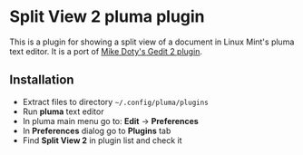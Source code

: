# Split View 2 pluma plugin

This is a plugin for showing a split view of a document in Linux Mint's pluma text editor. It is a port of [Mike Doty's Gedit 2 plugin](http://www.psyguygames.com/SplitView2.tar.gz).


## Installation

* Extract files to directory `~/.config/pluma/plugins`
* Run **pluma** text editor
* In pluma main menu go to: **Edit** -> **Preferences**
* In **Preferences** dialog go to **Plugins** tab
* Find **Split View 2** in plugin list and check it

